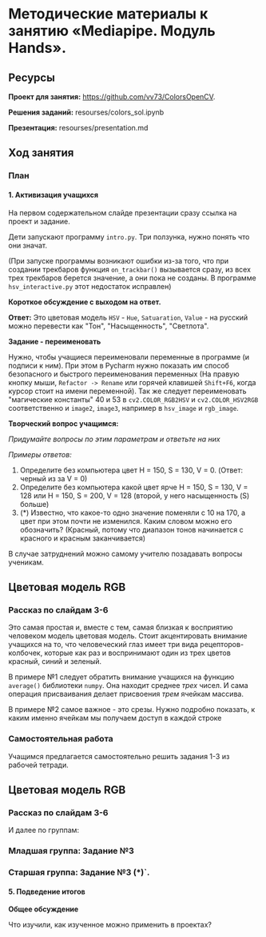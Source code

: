 # Методические материалы к занятию «Mediapipe. Модуль Hands».
## Ресурсы

**Проект для занятия:**  https://github.com/vv73/ColorsOpenCV.

**Решения заданий:** resourses/colors_sol.ipynb 

**Презентация:**  resourses/presentation.md

## Ход занятия

### План
#### 1. Активизация учащихся

На первом содержательном слайде презентации сразу ссылка на проект и задание. 

Дети запускают программу `intro.py`. Три ползунка, нужно понять что они значат.

(При запуске программы возникают ошибки из-за того, что при создании трекбаров функция `on_trackbar()` вызывается сразу, из всех трех трекбаров берется значение, а они пока не созданы. В программе `hsv_interactive.py` этот недостаток исправлен)

**Короткое обсуждение с выходом на ответ.**

**Ответ:** 
Это цветовая модель 
`HSV` - `Hue`, `Satuaration`, `Value` - на русский можно перевести как "Тон", "Насыщенность", "Светлота".

**Задание - переименовать**

Нужно, чтобы учащиеся переименовали переменные в программе (и подписи к ним). При этом в Pycharm нужно показать им способ безопасного и быстрого переименования переменных (На правую кнопку мыши, `Refactor -> Rename` или горячей клавишей `Shift+F6`, когда курсор стоит на имени переменной). Так же следует переименовать "магические константы" 40 и 53 в `cv2.COLOR_RGB2HSV` и `cv2.COLOR_HSV2RGB` соответственно и `image2`, `image3`, например в `hsv_image` и `rgb_image`.

**Творческий вопрос учащимся:** 

*Придумайте вопросы по этим параметрам и ответьте на них*

*Примеры ответов:*

1. Определите без компьютера цвет H = 150, S = 130, V = 0. (Ответ: черный из за V = 0)
2. Определите без компьютера какой цвет ярче H = 150, S = 130, V = 128 или H = 150, S = 200, V = 128 (второй, у него насыщенность (S) больше)
3. (*) Известно, что какое-то одно значение поменяли с 10 на 170, а цвет при этом почти не изменился. Каким словом можно его обозначить? (Красный, потому что диапазон тонов начинается с красного и красным заканчивается) 

В случае затруднений можно самому учителю позадавать вопросы ученикам.

## Цветовая модель RGB
### Рассказ по слайдам 3-6 
Это самая простая и, вместе с тем, самая близкая к восприятию человеком модель цветовая модель. Стоит акцентировать внимание учащихся на то, что человеческий глаз имеет три вида рецепторов-колбочек, которые как раз и воспринимают один из трех цветов красный, синий и зеленый.

В примере №1 следует обратить внимание учащихся на функцию `average()` библиотеки `numpy`. Она находит среднее _трех_ чисел. И сама операция присваивания делает присвоения _трем_ ячейкам массива.

В примере №2 самое важное - это срезы. Нужно подробно показать, к каким именно ячейкам мы получаем доступ в каждой строке 

### Самостоятельная работа

Учащимся предлагается самостоятельно решить задания 1-3 из рабочей тетради.

## Цветовая модель RGB
### Рассказ по слайдам 3-6 
 

И далее по группам: 

### Младшая группа: Задание №3

### Старшая группа: Задание №3 (*)`.

#### 5. Подведение итогов

**Общее обсуждение**

Что изучили, как изученное можно применить в проектах?
